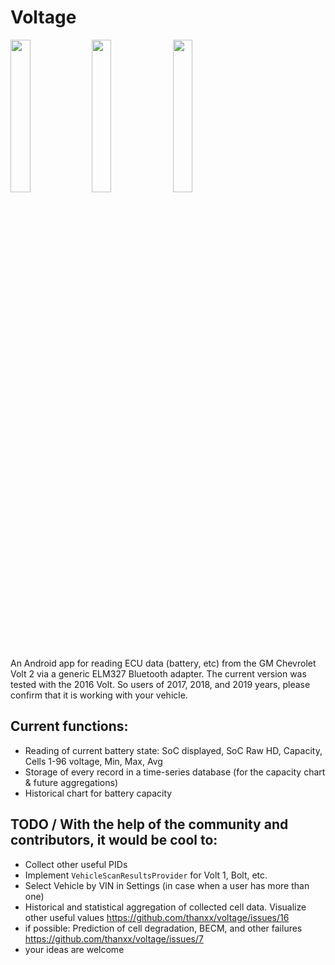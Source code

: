 # Voltage

<img src="https://github.com/thanxx/voltage/assets/21316174/4c76583f-05a2-43da-9dd8-96082d672ffc" width=25% height=25%>
<img src="https://github.com/thanxx/voltage/assets/21316174/bca18310-a5f3-4a33-9bfd-85606d1f1349" width=25% height=25%>
<img src="https://github.com/thanxx/voltage/assets/21316174/7b85c7dd-b00f-4725-94a6-836a03a0cfbd" width=25% height=25%>

An Android app for reading ECU data (battery, etc) from the GM Chevrolet Volt 2 via a generic ELM327 Bluetooth adapter. The current version was tested with the 2016 Volt.
So users of 2017, 2018, and 2019 years, please confirm that it is working with your vehicle.

## Current functions:
- Reading of current battery state: SoC displayed, SoC Raw HD, Capacity, Cells 1-96 voltage, Min, Max, Avg
- Storage of every record in a time-series database (for the capacity chart & future aggregations)
- Historical chart for battery capacity

## TODO / With the help of the community and contributors, it would be cool to:
- Collect other useful PIDs
- Implement `VehicleScanResultsProvider` for Volt 1, Bolt, etc.
- Select Vehicle by VIN in Settings (in case when a user has more than one)
- Historical and statistical aggregation of collected cell data. Visualize other useful values https://github.com/thanxx/voltage/issues/16
- if possible: Prediction of cell degradation, BECM, and other failures https://github.com/thanxx/voltage/issues/7
- your ideas are welcome




